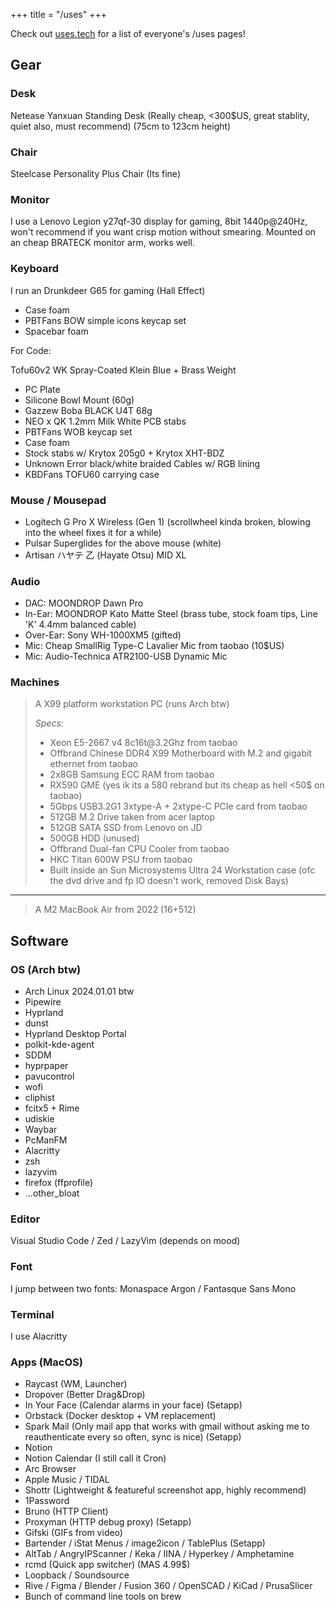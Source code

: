 +++
title = "/uses"
+++

Check out [uses.tech](https://uses.tech) for a list of everyone's /uses pages!

## Gear

### Desk

Netease Yanxuan Standing Desk (Really cheap, <300$US, great stablity, quiet also, must recommend) (75cm to 123cm height)

### Chair

Steelcase Personality Plus Chair (Its fine)

### Monitor

I use a Lenovo Legion y27qf-30 display for gaming, 8bit 1440p@240Hz, won't recommend if you want crisp motion without smearing.
Mounted on an cheap BRATECK monitor arm, works well.

### Keyboard

I run an Drunkdeer G65 for gaming (Hall Effect)

- Case foam
- PBTFans BOW simple icons keycap set
- Spacebar foam

For Code:

Tofu60v2 WK Spray-Coated Klein Blue + Brass Weight

- PC Plate
- Silicone Bowl Mount (60g)
- Gazzew Boba BLACK U4T 68g
- NEO x QK 1.2mm Milk White PCB stabs
- PBTFans WOB keycap set
- Case foam
- Stock stabs w/ Krytox 205g0 + Krytox XHT-BDZ
- Unknown Error black/white braided Cables w/ RGB lining
- KBDFans TOFU60 carrying case

### Mouse / Mousepad

- Logitech G Pro X Wireless (Gen 1) (scrollwheel kinda broken, blowing into the wheel fixes it for a while)
- Pulsar Superglides for the above mouse (white)
- Artisan ハヤテ 乙 (Hayate Otsu) MID XL

### Audio

- DAC: MOONDROP Dawn Pro
- In-Ear: MOONDROP Kato Matte Steel (brass tube, stock foam tips, Line 'K' 4.4mm balanced cable)
- Over-Ear: Sony WH-1000XM5 (gifted)
- Mic: Cheap SmallRig Type-C Lavalier Mic from taobao (10$US)
- Mic: Audio-Technica ATR2100-USB Dynamic Mic

### Machines

> A X99 platform workstation PC (runs Arch btw)
>
> _Specs:_
>
> - Xeon E5-2667 v4 8c16t\@3.2Ghz from taobao
> - Offbrand Chinese DDR4 X99 Motherboard with M.2 and gigabit ethernet from taobao
> - 2x8GB Samsung ECC RAM from taobao
> - RX590 GME (yes ik its a 580 rebrand but its cheap as hell <50$ on taobao)
> - 5Gbps USB3.2G1 3xtype-A + 2xtype-C PCIe card from taobao
> - 512GB M.2 Drive taken from acer laptop
> - 512GB SATA SSD from Lenovo on JD
> - 500GB HDD (unused)
> - Offbrand Dual-fan CPU Cooler from taobao
> - HKC Titan 600W PSU from taobao
> - Built inside an Sun Microsystems Ultra 24 Workstation case (ofc the dvd drive and fp IO doesn't work, removed Disk Bays)

---

> A M2 MacBook Air from 2022 (16+512)

## Software

### OS (Arch btw)

- Arch Linux 2024.01.01 btw
- Pipewire
- Hyprland
- dunst
- Hyprland Desktop Portal
- polkit-kde-agent
- SDDM
- hyprpaper
- pavucontrol
- wofi
- cliphist
- fcitx5 + Rime
- udiskie
- Waybar
- PcManFM
- Alacritty
- zsh
- lazyvim
- firefox (ffprofile)
- ...other_bloat

### Editor

Visual Studio Code / Zed / LazyVim (depends on mood)

### Font

I jump between two fonts: Monaspace Argon / Fantasque Sans Mono

### Terminal

I use Alacritty

### Apps (MacOS)

- Raycast (WM, Launcher)
- Dropover (Better Drag&Drop)
- In Your Face (Calendar alarms in your face) (Setapp)
- Orbstack (Docker desktop + VM replacement)
- Spark Mail (Only mail app that works with gmail without asking me to reauthenticate every so often, sync is nice) (Setapp)
- Notion
- Notion Calendar (I still call it Cron)
- Arc Browser
- Apple Music / TIDAL
- Shottr (Lightweight & featureful screenshot app, highly recommend)
- 1Password
- Bruno (HTTP Client)
- Proxyman (HTTP debug proxy) (Setapp)
- Gifski (GIFs from video)
- Bartender / iStat Menus / image2icon / TablePlus (Setapp)
- AltTab / AngryIPScanner / Keka / IINA / Hyperkey / Amphetamine
- rcmd (Quick app switcher) (MAS 4.99$)
- Loopback / Soundsource
- Rive / Figma / Blender / Fusion 360 / OpenSCAD / KiCad / PrusaSlicer
- Bunch of command line tools on brew
